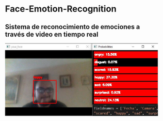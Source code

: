 # Face-Emotion-Recognition
Sistema de reconocimiento de emociones a través de video en tiempo real
----------------------------------------------------------------------
![Screenshot](Captura.JPG)
